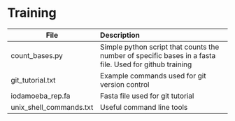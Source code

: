 # Training

| File        | Description           |
| ------------- |:-------------|
| count_bases.py | Simple python script that counts the number of specific bases in a fasta file. Used for github training |
| git_tutorial.txt | Example commands used for git version control | 
| iodamoeba_rep.fa | Fasta file used for git tutorial |
| unix_shell_commands.txt | Useful command line tools |

